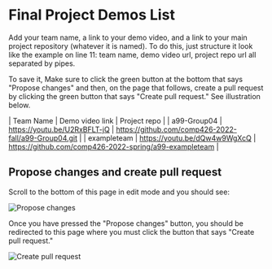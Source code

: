 # Final Project Demos List

Add your team name, a link to your demo video, and a link to your main project repository (whatever it is named).
To do this, just structure it look like the example on line 11: team name, demo video url, project repo url all separated by pipes.

To save it, Make sure to click the green button at the bottom that says "Propose changes" and then, on the page that follows, create a pull request by clicking the green button that says "Create pull request."
See illustration below.

| Team Name | Demo video link | Project repo | 
| a99-Group04 | https://youtu.be/U2RxBFLT-jQ | https://github.com/comp426-2022-fall/a99-Group04.git |
| exampleteam | https://youtu.be/dQw4w9WgXcQ | https://github.com/comp426-2022-spring/a99-exampleteam |

## Propose changes and create pull request

Scroll to the bottom of this page in edit mode and you should see: 

![Propose changes](https://user-images.githubusercontent.com/2459227/161869759-dc655119-5a19-4459-a3b9-7621d1c3e865.png)

Once you have pressed the "Propose changes" button, you should be redirected to this page where you must click the button that says "Create pull request."

![Create pull request](https://user-images.githubusercontent.com/2459227/161869772-c1fbd6d5-fa7e-43f0-8827-2ea2e07ec082.png)
